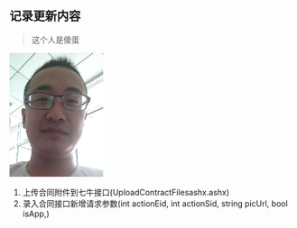 ## 记录更新内容

> 这个人是傻蛋

![face](..\img\face.png)

1. 上传合同附件到七牛接口(UploadContractFilesashx.ashx)
2. 录入合同接口新增请求参数(int actionEid, int actionSid, string picUrl, bool isApp,)

